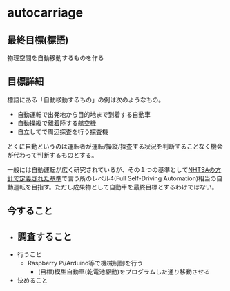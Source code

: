 # autocarriage

## 最終目標(標語)
物理空間を自動移動するものを作る

## 目標詳細
標語にある「自動移動するもの」の例は次のようなもの。
- 自動運転で出発地から目的地まで到着する自動車
- 自動操縦で離着陸する航空機
- 自立してで周辺探査を行う探査機

とくに自動というのは運転者が運転/操縦/探査する状況を判断することなく機会が代わって判断するものとする。

一般には自動運転が広く研究されているが、その１つの基準として[NHTSAの方針で定義された基準](http://www.nedodcweb.org/report/DOT%20Policy%20concerning%20Automated%20Vehicles.pdf)で言う所のレベル4(Full Self-Driving Automation)相当の自動運転を目指す。ただし成果物として自動車を最終目標とするわけではない。

## 今すること
- 調査すること
    - 
- 行うこと
    - Raspberry Pi/Arduino等で機械制御を行う
        - (目標)模型自動車(乾電池駆動)をプログラムした通り移動させる
- 決めること
